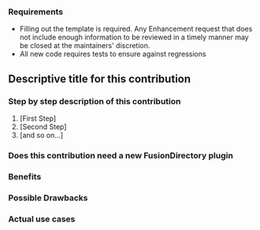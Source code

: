 ### Requirements

* Filling out the template is required. Any Enhancement request that does not include enough information to be reviewed in a timely manner may be closed at the maintainers' discretion.
* All new code requires tests to ensure against regressions

## Descriptive title for this contribution

<!-- required -->

### Step by step description of this contribution

<!-- Required -->
1. [First Step]
2. [Second Step]
3. [and so on...]

### Does this contribution need a new FusionDirectory plugin

<!-- Name and ticket number of the FusionDirectory plugin associated -->

### Benefits

<!-- Required -->
<!-- What benefits will be realized with this contribution ? -->

### Possible Drawbacks

<!-- optional -->
<!-- What are the possible side-effects or negative impacts of this contribution ? -->

### Actual use cases

<!-- optional -->
<!-- Enter any applicable Issues here -->
